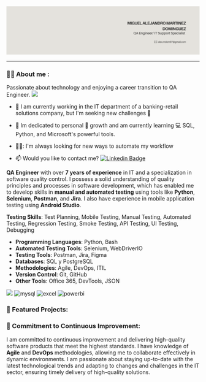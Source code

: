 <div id="header" align="center">
  <img decoding="async" src="Banner LinkedIn_alejandromardom.png" width="900"/>
</div>

---
 <div id="header" align="left">

### :man_technologist: About me :

Passionate about technology and enjoying a career transition to QA Engineer. <img decoding="async" src="https://media.giphy.com/media/WUlplcMpOCEmTGBtBW/giphy.gif" width="30">

* :telescope: I am currently working in the IT department of a banking-retail solutions company, but I'm seeking new challenges :muscle:

* :seedling: Im dedicated to personal :blue_book: growth and am currently learning :computer: SQL, Python, and Microsoft's powerful tools.

* 🕵️‍♂️: I'm always looking for new ways to automate my workflow

* :mailbox: Would you like to contact me? [![Linkedin Badge](https://img.shields.io/badge/-alejandromardom-blue?style=flat&logo=Linkedin&logoColor=white)](https://www.linkedin.com/in/martinezmiguelalejandro/)

**QA Engineer** with over **7 years of experience** in IT and a specialization in software quality control. I possess a solid understanding of quality principles and processes in software development, which has enabled me to develop skills in **manual and automated testing** using tools like **Python**, **Selenium**, **Postman**, and **Jira**. I also have experience in mobile application testing using **Android Studio**.

**Testing Skills**: Test Planning, Mobile Testing, Manual Testing, Automated Testing, Regression Testing, Smoke Testing, API Testing, UI Testing, Debugging
- **Programming Languages**: Python, Bash
- **Automated Testing Tools**: Selenium, WebDriverIO
- **Testing Tools**: Postman, Jira, Figma
- **Databases**: SQL y PostgreSQL
- **Methodologies**: Agile, DevOps, ITIL
- **Version Control**: Git, GitHub
- **Other Tools**: Office 365, DevTools, JSON

<div id="header" align="left">
    <img decoding="async" src=
            <img src="https://cdn.jsdelivr.net/gh/devicons/devicon@latest/icons/postman/postman-original.svg" />
          
  </a>
    <img decoding="async" src="https://img.shields.io/badge/MySQL-6DB33F?style=for-the-badge&logo=mysql&logoColor=white" alt="mysql"/>
  </a>
 <img decoding="async" src="https://img.shields.io/badge/Microsoft_Excel-217346?style=for-the-badge&logo=microsoft-excel&logoColor=white" alt="excel"/>
  </a>
 <img decoding="async" src="https://img.shields.io/badge/Power_BI-FFBE00?style=for-the-badge&logo=Power-BI&logoColor=white" alt="powerbi"/>
  </a>

</div>       

### 🚀 Featured Projects:


### 🌱 Commitment to Continuous Improvement:
I am committed to continuous improvement and delivering high-quality software products that meet the highest standards. I have knowledge of **Agile** and **DevOps** methodologies, allowing me to collaborate effectively in dynamic environments. I am passionate about staying up-to-date with the latest technological trends and adapting to changes and challenges in the IT sector, ensuring timely delivery of high-quality solutions.








<!--
**alejandromardom/alejandromardom** is a ✨ _special_ ✨ repository because its `README.md` (this file) appears on your GitHub profile.

Here are some ideas to get you started:

- 🔭 I’m currently working on ...
- 🌱 I’m currently learning ...
- 👯 I’m looking to collaborate on ...
- 🤔 I’m looking for help with ...
- 💬 Ask me about ...
- 📫 How to reach me: ...
- 😄 Pronouns: ...
- ⚡ Fun fact: ...
-->
